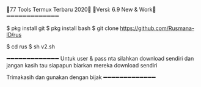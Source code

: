 🔰77 Tools Termux Terbaru 2020🔰
     🔰Versi: 6.9 New & Work🔰
➖➖➖➖➖➖➖➖➖➖➖➖➖

$ pkg install git
$ pkg install bash
$ git clone https://github.com/Rusmana-ID/rus

$ cd rus
$ sh v2.sh

➖➖➖➖➖➖➖➖➖➖➖➖➖
Untuk user & pass nta silahkan download sendiri dan jangan kasih tau siapapun biarkan mereka download sendiri

Trimakasih dan gunakan dengan bijak
➖➖➖➖➖➖➖➖➖➖➖➖➖
